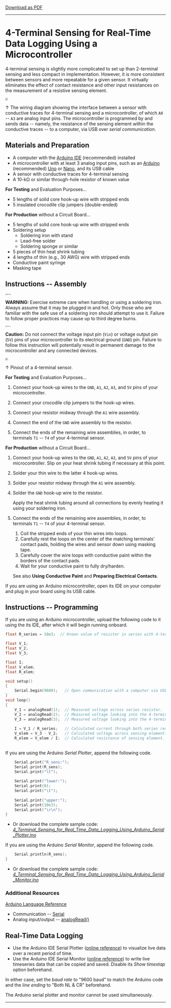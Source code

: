 [Download as PDF](https://raw.githubusercontent.com/keeganmjgreen/3D-Printed-Sensors-Development-Platform/main/pdf/4-Terminal-Sensing-for-Real-Time-Data-Logging-Using-a-Microcontroller.pdf)

----

# 4-Terminal Sensing for Real-Time Data Logging Using a Microcontroller

4-terminal sensing is slightly more complicated to set up than 2-terminal sensing and less compact in implementation. However, it is more consistent between sensors and more repeatable for a given sensor. It virtually eliminates the effect of contact resistance and other input resistances on the measurement of a resistive sensing element.

<img src="https://raw.githubusercontent.com/keeganmjgreen/3D-Printed-Sensors-Development-Platform/main/img/4-Terminal-Sensing-for-Real-Time-Data-Logging-Using-a-Microcontroller.png" style="zoom:50%;" /> 

$\uparrow$ The wiring diagram showing the interface between a sensor with conductive traces for 4-terminal sensing and a microcontroller, of which `A0` -- `A3` are analog input pins. The microcontroller is programmed by and sends data -- namely, the resistance of the sensing element within the conductive traces -- to a computer, via USB over *serial communication*.

## Materials and Preparation

 -  A computer with the [Arduino IDE](https://www.arduino.cc/en/Guide/Environment) (recommended) installed
 -  A microcontroller with at least 3 analog input pins, such as an [Arduino](https://www.arduino.cc/en/Main/Products) (recommended) [Uno](https://www.arduino.cc/en/Main/arduinoBoardUno&gt) or [Nano](https://www.arduino.cc/en/pmwiki.php?n=Main/ArduinoBoardNano), and its USB cable
 -  A sensor with conductive traces for 4-terminal sensing
 -  A 10-kΩ or similar through-hole resistor of known value

**For Testing** and Evaluation Purposes...

 -  5 lengths of solid core hook-up wire with stripped ends
 -  5 insulated crocodile clip jumpers (double-ended)

**For Production** without a Circuit Board...

 -  5 lengths of solid core hook-up wire with stripped ends
 -  Soldering setup
     -  Soldering iron with stand
     -  Lead-free solder
     -  Soldering sponge or similar
 -  5 pieces of thin heat shrink tubing
 -  4 lengths of thin (e.g., 30 AWG) wire with stripped ends
 -  Conductive paint syringe
 -  Masking tape

## Instructions -- Assembly

<img src="https://raw.githubusercontent.com/keeganmjgreen/3D-Printed-Sensors-Development-Platform/main/img/Safety/ANSI_Warning_Header_-_1998.svg" alt="Warning" style="zoom:25%;" /> 

**WARNING:** Exercise extreme care when handling or using a soldering iron. Always assume that it may be plugged in and hot. Only those who are familiar with the safe use of a soldering iron should attempt to use it. Failure to follow proper practices may cause up to third degree burns.	

<img src="https://raw.githubusercontent.com/keeganmjgreen/3D-Printed-Sensors-Development-Platform/main/img/Safety/ANSI_Caution_Header_-_1998.svg" alt="Caution" style="zoom:25%;" /> 

**Caution:** Do not connect the voltage input pin (`Vin`) or voltage output pin (`5V`) pins of your microcontroller to its electrical ground (`GND`) pin. Failure to follow this instruction will potentially result in permanent damage to the microcontroller and any connected devices.

<img src="https://raw.githubusercontent.com/keeganmjgreen/3D-Printed-Sensors-Development-Platform/main/img/4-Terminal-Sensor-Pinout.png" style="zoom:50%;" />

$\uparrow$ Pinout of a 4-terminal sensor.

**For Testing** and Evaluation Purposes...

 1. Connect your hook-up wires to the `GND`, `A1`, `A2`, `A3`, and `5V` pins of your microcontroller.
    
 2. Connect your crocodile clip jumpers to the hook-up wires.
    
 3. Connect your resistor midway through the `A1` wire assembly.
    
 4. Connect the end of the `GND` wire assembly to the resistor.
    
 5. Connect the ends of the remaining wire assemblies, in order, to terminals `T1` -- `T4` of your 4-terminal sensor.

**For Production** without a Circuit Board...

 1. Connect your hook-up wires to the `GND`, `A1`, `A2`, `A3`, and `5V` pins of your microcontroller.
    Slip on your heat shrink tubing if necessary at this point.
    
 2. Solder your thin wire to the latter 4 hook-up wires.
    
 3. Solder your resistor midway through the `A1` wire assembly.
    
 4. Solder the `GND` hook-up wire to the resistor.
    
    Apply the heat shrink tubing around all connections by evenly heating it using your soldering iron.
    
 5. Connect the ends of the remaining wire assemblies, in order, to terminals `T1` -- `T4` of your 4-terminal sensor.
    
     1. Coil the stripped ends of your thin wires into loops.
     2. Carefully rest the loops on the center of the matching terminals' contact pads, holding the wires and sensor down using masking tape.
     3. Carefully cover the wire loops with conductive paint within the borders of the contact pads.
     4. Wait for your conductive paint to fully dry/harden.
    
    See also **Using Conductive Paint** and **Preparing Electrical Contacts**.

If you are using an Arduino microcontroller, open its IDE on your computer and plug in your board using its USB cable.

## Instructions -- Programming

If you are using an Arduino microcontroller, upload the following code to it using the its IDE, after which it will begin running onboard.

``` c++
float R_series = 10e3;  // Known value of resistor in series with 4-terminal sensor.

float V_1;
float V_2;
float V_3;

float I;
float V_elem;
float R_elem;

void setup()
{
    Serial.begin(9600);   // Open communication with a computer via USB or with another device via UART.
}
void loop()
{
    V_1 = analogRead(1);  // Measured voltage across series resistor.
    V_2 = analogRead(2);  // Measured voltage looking into the 4-terminal sensor at terminal `T2`.
    V_3 = analogRead(3);  // Measured voltage looking into the 4-terminal sensor at terminal `T3`.
    
    I = V_1 / R_series;   // Calculated current through both series resistor and 4-terminal sensor.
    V_elem = V_3 - V_2;   // Calculated voltage across sensing element.
    R_elem = V_elem / I;  // Calculated resistance of sensing element.
    
```

If you are using the Arduino *Serial Plotter*, append the following code.

``` c++
    Serial.print("R_sens:");
    Serial.print(R_sens);
    Serial.print("\t");
    
    Serial.print("lower:");
    Serial.print(0);
    Serial.print("\t");
    
    Serial.print("upper:");
    Serial.print(10e3);
    Serial.print("\r\n");
}
```

 -  Or download the complete sample code: [*4_Terminal_Sensing_for_Real_Time_Data_Logging_Using_Arduino_Serial_Plotter.ino*](https://raw.githubusercontent.com/keeganmjgreen/3D-Printed-Sensors-Development-Platform/main/4_Terminal_Sensing_for_Real_Time_Data_Logging_Using_Arduino_Serial_Plotter.ino)

If you are using the Arduino *Serial Monitor*, append the following code.

``` c++
    Serial.println(R_sens);
}
```

 -  Or download the complete sample code: [*4_Terminal_Sensing_for_Real_Time_Data_Logging_Using_Arduino_Serial_Monitor.ino*](https://raw.githubusercontent.com/keeganmjgreen/3D-Printed-Sensors-Development-Platform/main/4_Terminal_Sensing_for_Real_Time_Data_Logging_Using_Arduino_Serial_Monitor.ino)

### Additional Resources

[Arduino Language Reference](https://www.arduino.cc/reference/)

 -  Communication -- [Serial](https://www.arduino.cc/reference/en/language/functions/communication/serial/)
 -  Analog input/output -- [analogRead()](https://www.arduino.cc/reference/en/language/functions/analog-io/analogread/)

## Real-Time Data Logging

 -  Use the Arduino IDE Serial Plotter ([online reference](https://arduinogetstarted.com/tutorials/arduino-serial-plotter)) to visualize live data over a recent period of time.
 -  Use the Arduino IDE Serial Monitor ([online reference](https://arduinogetstarted.com/tutorials/arduino-serial-monitor)) to write live timeseries data that can be copied and saved. Disable its *Show timestap* option beforehand.

In either case, set the *baud rate* to "9600 baud" to match the Arduino code and the *line ending* to "Both NL & CR" beforehand.

The Arduino serial plotter and monitor cannot be used simultaneously.

----
